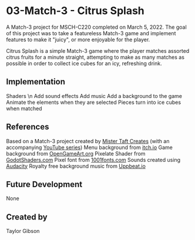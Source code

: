# 03-Match-3 - Citrus Splash
A Match-3 project for MSCH-C220 completed on March 5, 2022. The goal of this project was to take a featureless Match-3 game and implement features to make it "juicy", or more enjoyable for the player.

Citrus Splash is a simple Match-3 game where the player matches assorted citrus fruits for a minute straight, attempting to make as many matches as possible in order to collect ice cubes for an icy, refreshing drink.

## Implementation
Shaders \n
Add sound effects
Add music
Add a background to the game
Animate the elements when they are selected
Pieces turn into ice cubes when matched


## References
Based on a Match-3 project created by [Mister Taft Creates](https://github.com/mistertaftcreates/Godot_match_3) (with an accompanying [YouTube series](https://www.youtube.com/playlist?list=PL4vbr3u7UKWqwQlvwvgNcgDL1p_3hcNn2))
Menu background from [itch.io](https://cartooncoffee.itch.io/sunnycloud)
Game background from [OpenGameArt.org](https://opengameart.org/content/sunny-background)
Pixelate Shader from [GodotShaders.com](https://godotshaders.com/shader/pixelate/)
Pixel font from [1001fonts.com](https://www.1001fonts.com/pixel-fonts.html)
Sounds created using [Audacity](https://www.audacityteam.org)
Royalty free background music from [Uppbeat.io](https://uppbeat.io/browse/music/gaming)

## Future Development
None

## Created by
Taylor Gibson

